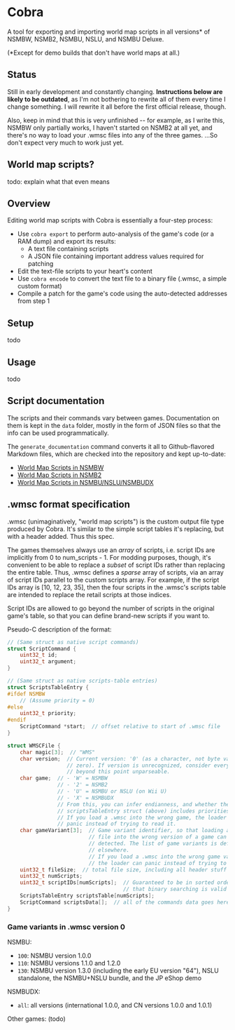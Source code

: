 # Cobra

A tool for exporting and importing world map scripts in all versions\* of
NSMBW, NSMB2, NSMBU, NSLU, and NSMBU Deluxe.

(\*Except for demo builds that don't have world maps at all.)

## Status

Still in early development and constantly changing. **Instructions below are
likely to be outdated**, as I'm not bothering to rewrite all of them every time
I change something. I will rewrite it all before the first official release,
though.

Also, keep in mind that this is very unfinished -- for example, as I write
this, NSMBW only partially works, I haven't started on NSMB2 at all yet, and
there's no way to load your .wmsc files into any of the three games. ...So don't
expect very much to work just yet.

## World map scripts?

todo: explain what that even means

## Overview

Editing world map scripts with Cobra is essentially a four-step process:

* Use `cobra export` to perform auto-analysis of the game's code (or a RAM dump) and export its results:
    * A text file containing scripts
    * A JSON file containing important address values required for patching
* Edit the text-file scripts to your heart's content
* Use `cobra encode` to convert the text file to a binary file (.wmsc, a simple custom format)
* Compile a patch for the game's code using the auto-detected addresses from step 1

## Setup

todo

## Usage

todo

## Script documentation

The scripts and their commands vary between games. Documentation on them is
kept in the `data` folder, mostly in the form of JSON files so that the info
can be used programmatically.

The `generate_documentation` command converts it all to Github-flavored
Markdown files, which are checked into the repository and kept up-to-date:

* [World Map Scripts in NSMBW](docs/nsmbw.md)
* [World Map Scripts in NSMB2](docs/nsmb2.md)
* [World Map Scripts in NSMBU/NSLU/NSMBUDX](docs/nsmbu.md)

## .wmsc format specification

.wmsc (unimaginatively, "world map scripts") is the custom output file type
produced by Cobra. It's similar to the simple script tables it's replacing, but
with a header added. Thus this spec.

The games themselves always use an *array* of scripts, i.e. script IDs are
implicitly from 0 to num_scripts - 1. For modding purposes, though, it's
convenient to be able to replace a *subset* of script IDs rather than replacing
the entire table. Thus, .wmsc defines a *sparse* array of scripts, via an array
of script IDs parallel to the custom scripts array. For example, if the script
IDs array is [10, 12, 23, 35], then the four scripts in the .wmsc's scripts
table are intended to replace the retail scripts at those indices.

Script IDs are allowed to go beyond the number of scripts in the original
game's table, so that you can define brand-new scripts if you want to.

Pseudo-C description of the format:

```c
// (Same struct as native script commands)
struct ScriptCommand {
    uint32_t id;
    uint32_t argument;
}

// (Same struct as native scripts-table entries)
struct ScriptsTableEntry {
#ifdef NSMBW
    // (Assume priority = 0)
#else
    uint32_t priority;
#endif
    ScriptCommand *start;  // offset relative to start of .wmsc file
}

struct WMSCFile {
    char magic[3];  // "WMS"
    char version;  // Current version: '0' (as a character, not byte value
                   // zero). If version is unrecognized, consider everything
                   // beyond this point unparseable.
    char game;  // - 'W' = NSMBW
                // - '2' = NSMB2
                // - 'U' = NSMBU or NSLU (on Wii U)
                // - 'X' = NSMBUDX
                // From this, you can infer endianness, and whether the
                // scriptsTableEntry struct (above) includes priorities or not.
                // If you load a .wmsc into the wrong game, the loader can
                // panic instead of trying to read it.
    char gameVariant[3];  // Game variant identifier, so that loading a .wmsc
                          // file into the wrong version of a game can be
                          // detected. The list of game variants is defined
                          // elsewhere.
                          // If you load a .wmsc into the wrong game variant,
                          // the loader can panic instead of trying to read it.
    uint32_t fileSize;  // total file size, including all header stuff
    uint32_t numScripts;
    uint32_t scriptIDs[numScripts];  // Guaranteed to be in sorted order so
                                     // that binary searching is valid
    ScriptsTableEntry scriptsTable[numScripts];
    ScriptCommand scriptsData[];  // all of the commands data goes here
}
```

### Game variants in .wmsc version 0

NSMBU:

- `100`: NSMBU version 1.0.0
- `110`: NSMBU versions 1.1.0 and 1.2.0
- `130`: NSMBU version 1.3.0 (including the early EU version "64"), NSLU standalone, the NSMBU+NSLU bundle, and the JP eShop demo

NSMBUDX:

- `all`: all versions (international 1.0.0, and CN versions 1.0.0 and 1.0.1)

Other games: (todo)
